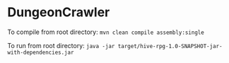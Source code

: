 # DungeonCrawler

To compile from root directory:
`mvn clean compile assembly:single`

To run from root directory:
`java -jar target/hive-rpg-1.0-SNAPSHOT-jar-with-dependencies.jar`
